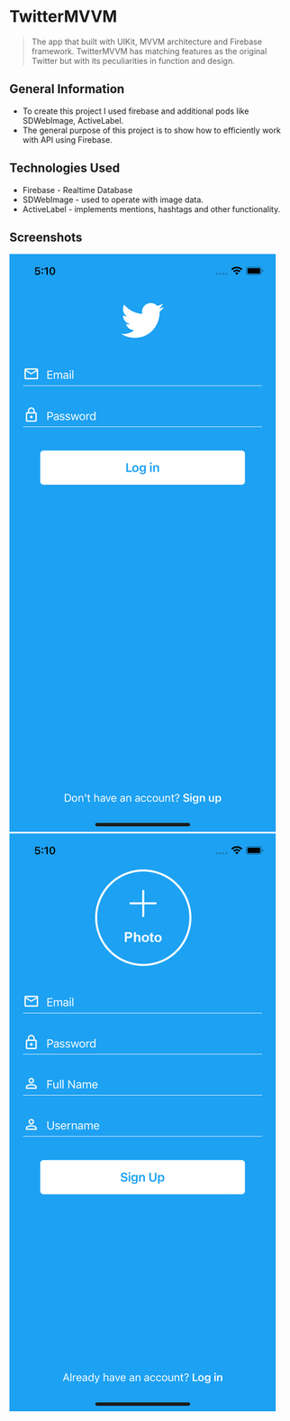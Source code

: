 # TwitterMVVM
> The app that built with UIKit, MVVM architecture and Firebase framework. TwitterMVVM has matching features as the original Twitter but with its peculiarities in function and design.

## General Information
- To create this project I used firebase and additional pods like SDWebImage, ActiveLabel.
- The general purpose of this project is to show how to efficiently work with API using Firebase.

## Technologies Used
- Firebase - Realtime Database
- SDWebImage - used to operate with image data.
- ActiveLabel - implements mentions, hashtags and other functionality.

## Screenshots
![Login screen](./img/login.png) 
![Example screenshot](./img/signUp.png)
